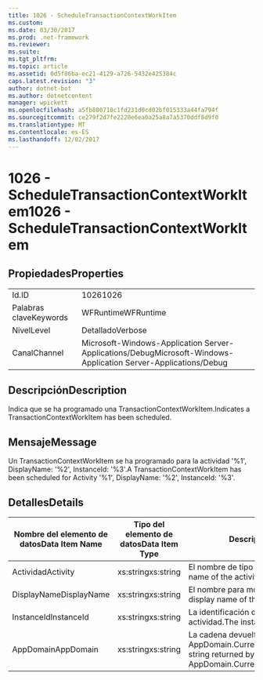```yaml
---
title: 1026 - ScheduleTransactionContextWorkItem
ms.custom: 
ms.date: 03/30/2017
ms.prod: .net-framework
ms.reviewer: 
ms.suite: 
ms.tgt_pltfrm: 
ms.topic: article
ms.assetid: 0d5f86ba-ec21-4129-a726-5432e425384c
caps.latest.revision: "3"
author: dotnet-bot
ms.author: dotnetcontent
manager: wpickett
ms.openlocfilehash: a5fb800718c1fd231d0cd02bf015333a44fa794f
ms.sourcegitcommit: ce279f2d7fe2220e6ea0a25a8a7a5370ddf8d9f0
ms.translationtype: MT
ms.contentlocale: es-ES
ms.lasthandoff: 12/02/2017
---
```

# <a name="1026---scheduletransactioncontextworkitem"></a><span data-ttu-id="07daf-102">1026 - ScheduleTransactionContextWorkItem</span><span class="sxs-lookup"><span data-stu-id="07daf-102">1026 - ScheduleTransactionContextWorkItem</span></span>
## <a name="properties"></a><span data-ttu-id="07daf-103">Propiedades</span><span class="sxs-lookup"><span data-stu-id="07daf-103">Properties</span></span>  
  
|||  
|-|-|  
|<span data-ttu-id="07daf-104">Id.</span><span class="sxs-lookup"><span data-stu-id="07daf-104">ID</span></span>|<span data-ttu-id="07daf-105">1026</span><span class="sxs-lookup"><span data-stu-id="07daf-105">1026</span></span>|  
|<span data-ttu-id="07daf-106">Palabras clave</span><span class="sxs-lookup"><span data-stu-id="07daf-106">Keywords</span></span>|<span data-ttu-id="07daf-107">WFRuntime</span><span class="sxs-lookup"><span data-stu-id="07daf-107">WFRuntime</span></span>|  
|<span data-ttu-id="07daf-108">Nivel</span><span class="sxs-lookup"><span data-stu-id="07daf-108">Level</span></span>|<span data-ttu-id="07daf-109">Detallado</span><span class="sxs-lookup"><span data-stu-id="07daf-109">Verbose</span></span>|  
|<span data-ttu-id="07daf-110">Canal</span><span class="sxs-lookup"><span data-stu-id="07daf-110">Channel</span></span>|<span data-ttu-id="07daf-111">Microsoft-Windows-Application Server-Applications/Debug</span><span class="sxs-lookup"><span data-stu-id="07daf-111">Microsoft-Windows-Application Server-Applications/Debug</span></span>|  
  
## <a name="description"></a><span data-ttu-id="07daf-112">Descripción</span><span class="sxs-lookup"><span data-stu-id="07daf-112">Description</span></span>  
 <span data-ttu-id="07daf-113">Indica que se ha programado una TransactionContextWorkItem.</span><span class="sxs-lookup"><span data-stu-id="07daf-113">Indicates a TransactionContextWorkItem has been scheduled.</span></span>  
  
## <a name="message"></a><span data-ttu-id="07daf-114">Mensaje</span><span class="sxs-lookup"><span data-stu-id="07daf-114">Message</span></span>  
 <span data-ttu-id="07daf-115">Un TransactionContextWorkItem se ha programado para la actividad '%1', DisplayName: '%2', InstanceId: '%3'.</span><span class="sxs-lookup"><span data-stu-id="07daf-115">A TransactionContextWorkItem has been scheduled for Activity '%1', DisplayName: '%2', InstanceId: '%3'.</span></span>  
  
## <a name="details"></a><span data-ttu-id="07daf-116">Detalles</span><span class="sxs-lookup"><span data-stu-id="07daf-116">Details</span></span>  
  
|<span data-ttu-id="07daf-117">Nombre del elemento de datos</span><span class="sxs-lookup"><span data-stu-id="07daf-117">Data Item Name</span></span>|<span data-ttu-id="07daf-118">Tipo del elemento de datos</span><span class="sxs-lookup"><span data-stu-id="07daf-118">Data Item Type</span></span>|<span data-ttu-id="07daf-119">Descripción</span><span class="sxs-lookup"><span data-stu-id="07daf-119">Description</span></span>|  
|--------------------|--------------------|-----------------|  
|<span data-ttu-id="07daf-120">Actividad</span><span class="sxs-lookup"><span data-stu-id="07daf-120">Activity</span></span>|<span data-ttu-id="07daf-121">xs:string</span><span class="sxs-lookup"><span data-stu-id="07daf-121">xs:string</span></span>|<span data-ttu-id="07daf-122">El nombre de tipo de la actividad.</span><span class="sxs-lookup"><span data-stu-id="07daf-122">The type name of the activity.</span></span>|  
|<span data-ttu-id="07daf-123">DisplayName</span><span class="sxs-lookup"><span data-stu-id="07daf-123">DisplayName</span></span>|<span data-ttu-id="07daf-124">xs:string</span><span class="sxs-lookup"><span data-stu-id="07daf-124">xs:string</span></span>|<span data-ttu-id="07daf-125">El nombre para mostrar de la actividad.</span><span class="sxs-lookup"><span data-stu-id="07daf-125">The display name of the activity.</span></span>|  
|<span data-ttu-id="07daf-126">InstanceId</span><span class="sxs-lookup"><span data-stu-id="07daf-126">InstanceId</span></span>|<span data-ttu-id="07daf-127">xs:string</span><span class="sxs-lookup"><span data-stu-id="07daf-127">xs:string</span></span>|<span data-ttu-id="07daf-128">La identificación de instancia de la actividad.</span><span class="sxs-lookup"><span data-stu-id="07daf-128">The instance id of the activity.</span></span>|  
|<span data-ttu-id="07daf-129">AppDomain</span><span class="sxs-lookup"><span data-stu-id="07daf-129">AppDomain</span></span>|<span data-ttu-id="07daf-130">xs:string</span><span class="sxs-lookup"><span data-stu-id="07daf-130">xs:string</span></span>|<span data-ttu-id="07daf-131">La cadena devuelta por AppDomain.CurrentDomain.FriendlyName.</span><span class="sxs-lookup"><span data-stu-id="07daf-131">The string returned by AppDomain.CurrentDomain.FriendlyName.</span></span>|
